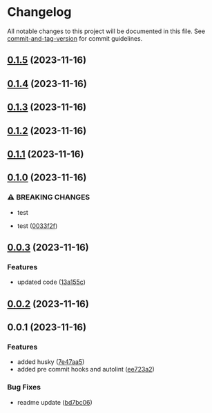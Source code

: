 # Changelog

All notable changes to this project will be documented in this file. See [commit-and-tag-version](https://github.com/absolute-version/commit-and-tag-version) for commit guidelines.

## [0.1.5](https://gitlab.fgp.dev/mirazex/frontend-template/compare/v0.1.4...v0.1.5) (2023-11-16)

## [0.1.4](https://gitlab.fgp.dev/mirazex/frontend-template/compare/v0.1.3...v0.1.4) (2023-11-16)

## [0.1.3](https://gitlab.fgp.dev/mirazex/frontend-template/compare/v0.1.2...v0.1.3) (2023-11-16)

## [0.1.2](https://gitlab.fgp.dev/mirazex/frontend-template/compare/v0.1.1...v0.1.2) (2023-11-16)

## [0.1.1](https://gitlab.fgp.dev/mirazex/frontend-template/compare/v0.1.0...v0.1.1) (2023-11-16)

## [0.1.0](https://gitlab.fgp.dev/mirazex/frontend-template/compare/v0.0.3...v0.1.0) (2023-11-16)

### ⚠ BREAKING CHANGES

-   test

-   test ([0033f2f](https://gitlab.fgp.dev/mirazex/frontend-template/commit/0033f2f3d5b8900351021dd76f300bb5a0277b6a))

## [0.0.3](https://gitlab.fgp.dev/mirazex/frontend-template/compare/v0.0.2...v0.0.3) (2023-11-16)

### Features

-   updated code ([13a155c](https://gitlab.fgp.dev/mirazex/frontend-template/commit/13a155c02fbb2fdab751a3e8027f4810aa5c9b23))

## [0.0.2](https://gitlab.fgp.dev/mirazex/frontend-template/compare/v0.0.1...v0.0.2) (2023-11-16)

## 0.0.1 (2023-11-16)

### Features

-   added husky ([7e47aa5](https://gitlab.fgp.dev/mirazex/frontend-template/commit/7e47aa5295b1ac57c8634130b348437a1eb7dde7))
-   added pre commit hooks and autolint ([ee723a2](https://gitlab.fgp.dev/mirazex/frontend-template/commit/ee723a2f9720c82135609803422932e9a7d1ce4d))

### Bug Fixes

-   readme update ([bd7bc06](https://gitlab.fgp.dev/mirazex/frontend-template/commit/bd7bc06f546af3df9ef06afb2e9f83f6e01f939a))
